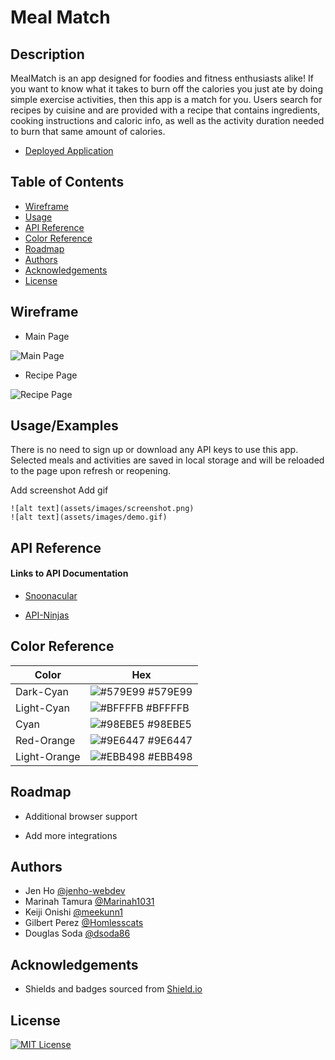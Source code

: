 # Meal Match

## Description

MealMatch is an app designed for foodies and fitness enthusiasts alike! If you want to know what it takes to burn off the calories you just ate by doing simple exercise activities, then this app is a match for you. Users search for recipes by cuisine and are provided with a recipe that contains ingredients, cooking instructions and caloric info, as well as the activity duration needed to burn that same amount of calories. 

- [Deployed Application](https://jenho-webdev.github.io/MealMatch/)

## Table of Contents

- [Wireframe](#wireframe)
- [Usage](#usage)
- [API Reference](#api-reference)
- [Color Reference](#color-reference)
- [Roadmap](#roadmap)
- [Authors](#authors)
- [Acknowledgements](#acknowledgements)
- [License](#license)


## Wireframe
- Main Page


![Main Page](./assets/image/wireframe_mainpage.png)


- Recipe Page


![Recipe Page](./assets/image/RecipePage.png)


## Usage/Examples

There is no need to sign up or download any API keys to use this app. Selected meals and activities are saved in local storage and will be reloaded to the page upon refresh or reopening.

Add screenshot
Add gif


    ![alt text](assets/images/screenshot.png)
    ![alt text](assets/images/demo.gif)





## API Reference

#### Links to API Documentation
 - [Snoonacular](https://spoonacular.com/food-api/docs)

 - [API-Ninjas](https://api-ninjas.com/api/caloriesburned)


## Color Reference

| Color             | Hex                                                                |
| ----------------- | ------------------------------------------------------------------ |
| Dark-Cyan | ![#579E99](https://via.placeholder.com/10/579E99?text=+) #579E99 |
| Light-Cyan | ![#BFFFFB](https://via.placeholder.com/10/BFFFFB?text=+) #BFFFFB |
| Cyan | ![#98EBE5](https://via.placeholder.com/10/98EBE5?text=+) #98EBE5 |
| Red-Orange | ![#9E6447](https://via.placeholder.com/10/9E6447?text=+) #9E6447 |
| Light-Orange| ![#EBB498](https://via.placeholder.com/10/EBB498?text=+) #EBB498 |



## Roadmap

- Additional browser support

- Add more integrations


## Authors

- Jen Ho [@jenho-webdev](https://github.com/jenho-webdev)
- Marinah Tamura [@Marinah1031](https://github.com/Marinah1031)
- Keiji Onishi [@meekunn1](https://github.com/meekunn1)
- Gilbert Perez [@Homlesscats](https://github.com/Homelesscats)
- Douglas Soda [@dsoda86](https://github.com/dsoda86)


## Acknowledgements
 
 - Shields and badges sourced from [Shield.io](https://shields.io/)


## License

[![MIT License](https://img.shields.io/badge/License-MIT-green.svg)](https://choosealicense.com/licenses/mit/)
